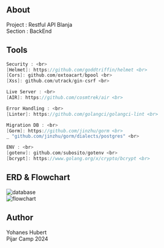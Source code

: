 ## About
Project : Restful API Blanja <br>
Section : BackEnd <br>

## Tools
```go
Security : <br>
[Helmet]: https://github.com/goddtriffin/helmet <br>
[Cors]: github.com/oxtoacart/bpool <br>
[Xss]: github.com/utrack/gin-csrf <br>

Live Server : <br>
[AIR]: https://github.com/cosmtrek/air <br>

Error Handling : <br>
[Linter]: https://github.com/golangci/golangci-lint <br>

Migration DB : <br>
[Gorm]: https://github.com/jinzhu/gorm <br>
_ "github.com/jinzhu/gorm/dialects/postgres" <br>

ENV : <br>
[gotenv]: github.com/subosito/gotenv <br>
[bcrypt]: https://www.golang.org/x/crypto/bcrypt <br>
```
## ERD & Flowchart
![database](https://github.com/yohansky/Be-Blanja/assets/69236028/171a80e2-1192-4079-a6a5-7796e4ee0c09) <br>
![flowchart](https://github.com/yohansky/Be-Blanja/assets/69236028/ccbc9989-43a3-4318-b5b5-18b518148543) <br>

## Author
Yohanes Hubert <br>
Pijar Camp 2024
